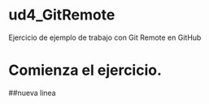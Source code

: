 # ud4_GitRemote
Ejercicio de ejemplo de trabajo con Git Remote en GitHub
# Comienza el ejercicio.
##nueva linea
